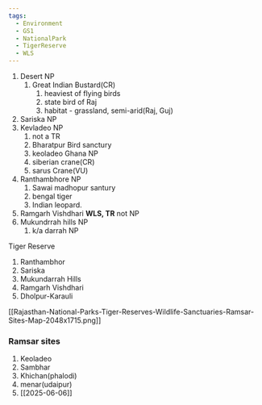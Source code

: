 ```yaml
---
tags:
  - Environment
  - GS1
  - NationalPark
  - TigerReserve
  - WLS
---
```

1. Desert NP
	1. Great Indian Bustard(CR)
		1. heaviest of flying birds
		2. state bird of Raj
		3. habitat - grassland, semi-arid(Raj, Guj)
2. Sariska NP
3. Kevladeo NP 
	1. not a TR
	2. Bharatpur Bird sanctury
	3. keoladeo Ghana NP
	4. siberian crane(CR)
	5. sarus Crane(VU)
4. Ranthambhore NP
	1. Sawai madhopur santury
	2. bengal tiger
	3. Indian leopard.
5. Ramgarh Vishdhari **WLS, TR** not NP
6. Mukundrrah hills NP
	1. k/a darrah NP

Tiger Reserve
1. Ranthambhor
2. Sariska
3. Mukundarrah Hills
4. Ramgarh Vishdhari
5. Dholpur-Karauli


[[Rajasthan-National-Parks-Tiger-Reserves-Wildlife-Sanctuaries-Ramsar-Sites-Map-2048x1715.png]]

### Ramsar sites
1. Keoladeo
2. Sambhar
3. Khichan(phalodi)
4. menar(udaipur)
5. [[2025-06-06]]